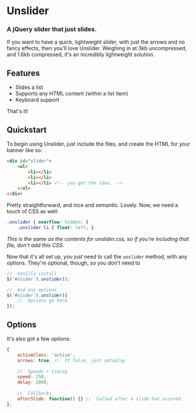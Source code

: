 # Unslider
### A jQuery slider that just slides.

If you want to have a quick, lightweight slider, with just the arrows and no fancy effects, then you'll love Unslider. Weighing in at 3kb uncompressed, and 1.6kb compressed, it's an incredibly lightweight solution.

## Features
* Slides a list
* Supports any HTML content (within a list item)
* Keyboard support

That's it!

## Quickstart
To begin using Unslider, just include the files, and create the HTML for your banner like so:
```html
<div id="slider">
	<ul>
		<li></li>
		<li></li>
		<li></li> <!-- you get the idea. -->
	</ul>
</div>
```

Pretty straightforward, and nice and semantic. Lovely. Now, we need a touch of CSS as well:
```css
.unslider { overflow: hidden; }
	.unslider li { float: left; }
```

_This is the same as the contents for unslider.css, so if you're including that file, don't add this CSS._

Now that it's all set up, you just need to call the `unslider` method, with any options. They're optional, though, so you don't need to 

```javascript
//  Vanilla install
$('#slider').unslider();

//  And any options
$('#slider').unslider({
    //  Options go here.
});
```

## Options
It's also got a few options:

```javascript
{
	activeClass: 'active',
	arrows: true, //  If false, just autoplay
	
	//  Speeds + timing
	speed: 250,
	delay: 2000,
	
	//  Callbacks
	afterSlide: function() {} //  Called after a slide has occured.
};
```